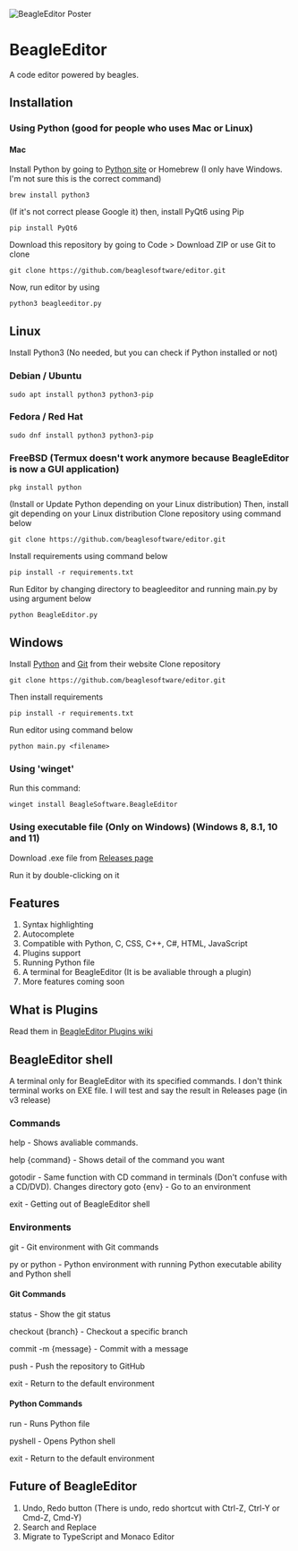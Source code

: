 ![BeagleEditor Poster](https://github.com/user-attachments/assets/32bb23ee-f5b4-414d-a715-7e140c07b559)
# BeagleEditor
A code editor powered by beagles.
## Installation
### Using Python (good for people who uses Mac or Linux)
#### Mac
Install Python by going to [Python site](https://www.python.org) or Homebrew (I only have Windows. I'm not sure this is the correct command)
```
brew install python3
```
(If it's not correct please Google it)
then, install PyQt6 using Pip
```
pip install PyQt6
```
Download this repository by going to Code > Download ZIP or use Git to clone
```
git clone https://github.com/beaglesoftware/editor.git
```
Now, run editor by using
```
python3 beagleeditor.py
```
## Linux
Install Python3 (No needed, but you can check if Python installed or not)
### Debian / Ubuntu
```
sudo apt install python3 python3-pip
```
### Fedora / Red Hat
```
sudo dnf install python3 python3-pip
```
### FreeBSD (Termux doesn't work anymore because BeagleEditor is now a GUI application)
```
pkg install python
```
(Install or Update Python depending on your Linux distribution)
Then, install git depending on your Linux distribution
Clone repository using command below
```
git clone https://github.com/beaglesoftware/editor.git
```
Install requirements using command below
```
pip install -r requirements.txt
```
Run Editor by changing directory to beagleeditor and running main.py by using argument below
```
python BeagleEditor.py 
```
## Windows
Install [Python](https://python.org) and [Git](https://git-scm.com/) from their website
Clone repository
```
git clone https://github.com/beaglesoftware/editor.git
```
Then install requirements
```
pip install -r requirements.txt
```
Run editor using command below
```
python main.py <filename>
```
### Using 'winget'
Run this command:
```
winget install BeagleSoftware.BeagleEditor
```
### Using executable file (Only on Windows) (Windows 8, 8.1, 10 and 11)
Download .exe file from [Releases page](https://github.com/beaglesoftware/editor/releases)

Run it by double-clicking on it
## Features
1. Syntax highlighting
2. Autocomplete
3. Compatible with Python, C, CSS, C++, C#, HTML, JavaScript
4. Plugins support
5. Running Python file
6. A terminal for BeagleEditor (It is be avaliable through a plugin)
6. More features coming soon
## What is Plugins
Read them in [BeagleEditor Plugins wiki](https://github.com/MaArasteh/beagleeditor/wiki/Plugins)
## BeagleEditor shell
A terminal only for BeagleEditor with its specified commands.
I don't think terminal works on EXE file. I will test and say the result in Releases page (in v3 release)
### Commands
help - Shows avaliable commands.

help {command} - Shows detail of the command you want

gotodir - Same function with CD command in terminals (Don't confuse with a CD/DVD). Changes directory
goto {env} - Go to an environment

exit - Getting out of BeagleEditor shell
### Environments
git - Git environment with Git commands

py or python - Python environment with running Python executable ability and Python shell
#### Git Commands
status - Show the git status

checkout {branch} - Checkout a specific branch

commit -m {message} - Commit with a message

push - Push the repository to GitHub

exit - Return to the default environment
#### Python Commands
run - Runs Python file

pyshell - Opens Python shell

exit - Return to the default environment
## Future of BeagleEditor
1. Undo, Redo button (There is undo, redo shortcut with Ctrl-Z, Ctrl-Y or Cmd-Z, Cmd-Y)
2. Search and Replace
3. Migrate to TypeScript and Monaco Editor